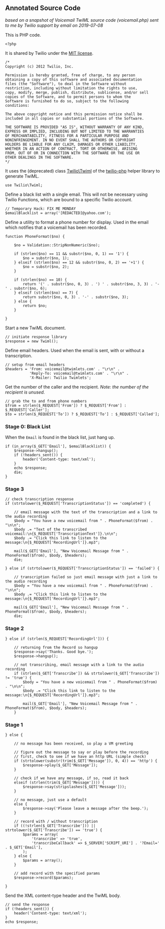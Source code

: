 ## Annotated Source Code

*based on a snapshot of Voicemail TwiML source code (voicemail.php)
sent to me by Twilio support by email on 2019-07-08*

This is PHP code.

```
<?php
```

It is shared by Twilio under the
[MIT license](https://opensource.org/licenses/MIT).

```
/*
Copyright (c) 2012 Twilio, Inc.

Permission is hereby granted, free of charge, to any person
obtaining a copy of this software and associated documentation
files (the "Software"), to deal in the Software without
restriction, including without limitation the rights to use,
copy, modify, merge, publish, distribute, sublicense, and/or sell
copies of the Software, and to permit persons to whom the
Software is furnished to do so, subject to the following
conditions:

The above copyright notice and this permission notice shall be
included in all copies or substantial portions of the Software.

THE SOFTWARE IS PROVIDED "AS IS", WITHOUT WARRANTY OF ANY KIND,
EXPRESS OR IMPLIED, INCLUDING BUT NOT LIMITED TO THE WARRANTIES
OF MERCHANTABILITY, FITNESS FOR A PARTICULAR PURPOSE AND
NONINFRINGEMENT. IN NO EVENT SHALL THE AUTHORS OR COPYRIGHT
HOLDERS BE LIABLE FOR ANY CLAIM, DAMAGES OR OTHER LIABILITY,
WHETHER IN AN ACTION OF CONTRACT, TORT OR OTHERWISE, ARISING
FROM, OUT OF OR IN CONNECTION WITH THE SOFTWARE OR THE USE OR
OTHER DEALINGS IN THE SOFTWARE.
*/
```

It uses the (deprecated) class
[Twilio\Twiml](https://www.twilio.com/docs/libraries/reference/twilio-php/5.34.1/class-Twilio.Twiml.html)
of the [twilio-php](https://github.com/twilio/twilio-php) helper library
to generate TwiML.

```
use Twilio\Twiml;
```

Define a black list with a single email. This will not be necessary
using Twilio Functions, which are bound to a specific Twilio account.

```
// Temporary Hack: FIX ME MONDAY
$emailBlacklist = array('[REDACTED]@yahoo.com');
```

Define a utility to format a phone number for display. Used in the email
which notifies that a voicemail has been recorded.

```
function PhoneFormat($no) {

	$no = Validation::StripNonNumeric($no);

	if (strlen($no) == 11 && substr($no, 0, 1) == '1') {
		$no = substr($no, 1);
	} elseif (strlen($no) == 12 && substr($no, 0, 2) == '+1') {
		$no = substr($no, 2);
	}

	if (strlen($no) == 10) {
		return '(' . substr($no, 0, 3) . ') ' . substr($no, 3, 3) . '-' . substr($no, 6);
	} elseif (strlen($no) == 7) {
		return substr($no, 0, 3) . '-' . substr($no, 3);
	} else {
		return $no;
	}

}
```

Start a new TwiML document.

```
// initiate response library
$response = new Twiml();
```

Define email headers. Used when the email is sent, with or without
a transcription.

```
// setup from email headers
$headers = 'From: voicemail@twimlets.com' . "\r\n" .
		   'Reply-To: voicemail@twimlets.com' . "\r\n" .
		   'X-Mailer: Twilio Twimlets';
```

Get the number of the caller and the recipient.
*Note: the number of the recipient is unused.*

```
// grab the to and from phone numbers
$from = strlen($_REQUEST['From']) ? $_REQUEST['From'] : $_REQUEST['Caller'];
$to = strlen($_REQUEST['To']) ? $_REQUEST['To'] : $_REQUEST['Called'];
```

### Stage 0: Black List

When the `Email` is found in the black list, just hang up.

```
if (in_array($_GET['Email'], $emailBlacklist)) {
	$response->hangup();
	if (!headers_sent()) {
		header('Content-type: text/xml');
	}
	echo $response;
	die;
}
```

### Stage 3

```
// check transcription response
if (strtolower($_REQUEST['TranscriptionStatus']) == 'completed') {

	// email message with the text of the transcription and a link to the audio recording
	$body = "You have a new voicemail from " . PhoneFormat($from) . "\n\n";
	$body .= "Text of the transcribed voicemail:\n{$_REQUEST['TranscriptionText']}.\n\n";
	$body .= "Click this link to listen to the message:\n{$_REQUEST['RecordingUrl']}.mp3";

	mail($_GET['Email'], "New Voicemail Message from " . PhoneFormat($from), $body, $headers);
	die;

} else if (strtolower($_REQUEST['TranscriptionStatus']) == 'failed') {

	// transcription failed so just email message with just a link to the audio recording
	$body = "You have a new voicemail from " . PhoneFormat($from) . "\n\n";
	$body .= "Click this link to listen to the message:\n{$_REQUEST['RecordingUrl']}.mp3";

	mail($_GET['Email'], "New Voicemail Message from " . PhoneFormat($from), $body, $headers);
	die;
```

### Stage 2

```
} else if (strlen($_REQUEST['RecordingUrl'])) {

	// returning from the Record so hangup
	$response->say('Thanks. Good bye.');
	$response->hangup();

	// not transcribing, email message with a link to the audio recording
	if (strlen($_GET['Transcribe']) && strtolower($_GET['Transcribe']) != 'true') {
		$body = "You have a new voicemail from " . PhoneFormat($from) . "\n\n";
		$body .= "Click this link to listen to the message:\n{$_REQUEST['RecordingUrl']}.mp3";

		mail($_GET['Email'], "New Voicemail Message from " . PhoneFormat($from), $body, $headers);
	}
```

### Stage 1

```
} else {

	// no message has been received, so play a VM greeting

	// figure out the message to say or play before the recording
	// first, check to see if we have an http URL (simple check)
	if (strtolower(substr(trim($_GET['Message']), 0, 4)) == 'http') {
		$response->play($_GET['Message']);
	}

	// check if we have any message, if so, read it back
	elseif (strlen(trim($_GET['Message']))) {
		$response->say(stripslashes($_GET['Message']));
	}

	// no message, just use a default
	else {
		$response->say('Please leave a message after the beep.');
	}

	// record with / without transcription
	if ((!strlen($_GET['Transcribe'])) || strtolower($_GET['Transcribe']) == 'true') {
		$params = array(
			'transcribe' => 'true',
			'transcribeCallback' => $_SERVER['SCRIPT_URI'] . '?Email=' . $_GET['Email'],
		);
	} else {
		$params = array();
	}

	// add record with the specified params
	$response->record($params);

}
```

Send the XML content-type header and the TwiML body.

```
// send the response
if (!headers_sent()) {
	header('Content-type: text/xml');
}
echo $response;
```
